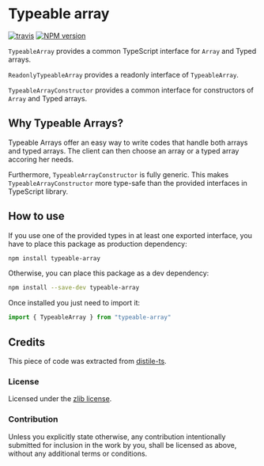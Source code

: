 
# Typeable array

[![travis][travis-image]][travis-url]
[![NPM version][npm-image]][npm-url]

`TypeableArray` provides a common TypeScript interface for `Array` and
 Typed arrays.

`ReadonlyTypeableArray` provides a readonly interface of `TypeableArray`.

`TypeableArrayConstructor` provides a common interface for constructors of
`Array` and Typed arrays.


## Why Typeable Arrays?

Typeable Arrays offer an easy way to write codes that handle both arrays and
typed arrays. The client can then choose an array or a typed array accoring her
 needs.

Furthermore, `TypeableArrayConstructor` is fully generic. This makes
 `TypeableArrayConstructor` more type-safe than the provided interfaces in
 TypeScript library.


## How to use

If you use one of the provided types in at least one exported interface,
 you have to place this package as production dependency:

```bash
npm install typeable-array
```

Otherwise, you can place this package as a dev dependency:

```bash
npm install --save-dev typeable-array
```

Once installed you just need to import it:

```typescript
import { TypeableArray } from "typeable-array"
```


## Credits

This piece of code was extracted from [distile-ts][distile-ts].

### License

Licensed under the [zlib license](https://opensource.org/licenses/zlib).

### Contribution

Unless you explicitly state otherwise, any contribution intentionally submitted
 for inclusion in the work by you, shall be licensed as above, without any
 additional terms or conditions.


[travis-image]:
https://img.shields.io/travis/Conaclos/typeable-array/master.svg
[travis-url]: https://travis-ci.org/Conaclos/typeable-array
[npm-image]:
https://img.shields.io/npm/v/typeable-array.svg?style=flat-square
[npm-url]:
https://www.npmjs.com/package/typeable-array
[distile-ts]: https://github.com/Conaclos/distile-ts

